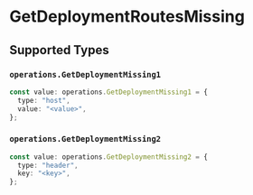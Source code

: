 # GetDeploymentRoutesMissing


## Supported Types

### `operations.GetDeploymentMissing1`

```typescript
const value: operations.GetDeploymentMissing1 = {
  type: "host",
  value: "<value>",
};
```

### `operations.GetDeploymentMissing2`

```typescript
const value: operations.GetDeploymentMissing2 = {
  type: "header",
  key: "<key>",
};
```

